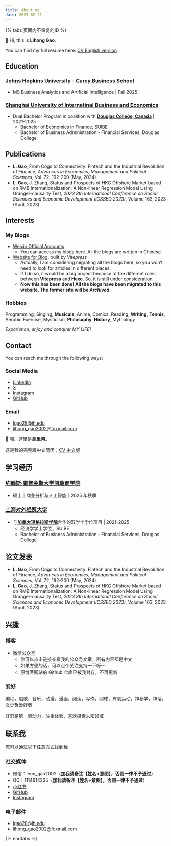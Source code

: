 ```yaml
---
title: About me
date: 2025-02-21
---
```


{% tabs 页面内不重复的ID %}
 
<!-- tab English -->
 
👋 ​Hi, this is **Lihong Gao**.

You can find my full resume here: [CV English version](../files/英文简历_GaoLihong-0615.pdf)

## Education
### [Johns Hopkins University - Carey Business School](https://carey.jhu.edu/)
  - MS Business Analytics and Artificial Intelligence | Fall 2025

### [Shanghai University of Internatinal Business and Economics](https://www.suibe.edu.cn/)
- Dual Bachelor Program in coalition with **[Douglas College, Canada](https://www.douglascollege.ca/)** | 2021-2025
  - Bachelor of Economics in Finance, SUIBE
  - Bachelor of Business Administration - Financial Services, Douglas College 


## Publications
- **L. Gao**, From Cogs to Connectivity: Fintech and the Industrial Revolution of Finance, *Advances in Economics*, *Management and Political Sciences*, Vol. 72, 192-200 (May, 2024) 
- **L. Gao**, J. Zhang, Status and Prospects of HKG Offshore Market based on RMB Internationalization: A Non-linear Regression Model Using Granger-causality Test, *2023 8th International Conference on Social Sciences and Economic Development (ICSSED 2023)*, Volume 163, 2023 (April, 2023) 


## Interests
### My Blogs
- [Weixin Official Accounts](https://mp.weixin.qq.com/mp/homepage?__biz=MzkxNjMxODc3Nw==&hid=1&sn=29646593c02cb16fe5b7f61b9180fb49&scene=18#wechat_redirect) 
  - You can access my blogs here. All the blogs are written in Chinese.
- [Website for Blog](https://epiphany-leon.github.io/MyBlog/), built by *Vitepress* 
  - Actually, I am considering migrating all the blogs here, so you won’t need to look for articles in different places.
  - If I do so, it would be a big project because of the different rules between **Vitepress** and **Hexo**. So, it is still under consideration.
  - **Now this has been done! All the blogs have been migrated to this website. The former site will be *Archived*.**
### Hobbies
Programming, Singing, **Musicals**, Anime, Comics, Reading, **Writing**, **Tennis**, Aerobic Exercise, Mysticism, **Philosophy**, **History**, Mythology

*Experience, enjoy and conquer MY LIFE!*


## Contact
You can reach me through the following ways:
### Social Media
- [LinkedIn](http://linkedin.com/in/lihong-gao-4a726436a)
- [X](https://x.com/golhng6)
- [Instagram](https://www.instagram.com/lihgao888/)
- [GitHub](https://github.com/Epiphany-Leon)
### Email
- lgao28@jh.edu
- lihong_gao2002@foxmail.com
 
<!-- endtab -->

<!-- tab 中文 -->
 
👋 嗨，这里是**高里鸿**。

这是我的完整版中文简历：[CV 中文版](../files/中文简历_高里鸿-0721.pdf)

## 学习经历
### [约翰斯·霍普金斯大学凯瑞商学院](https://carey.jhu.edu/)
  - 硕士｜商业分析与人工智能｜2025 年秋季
### [上海对外经贸大学](https://www.suibe.edu.cn/)
 - 与[**加拿大道格拉斯学院**](https：//www.douglascollege.ca/)合作的双学士学位项目 | 2021-2025
   - 经济学学士学位，SUIBE
   - Bachelor of Business Administration - Financial Services, Douglas College 


## 论文发表
- **L. Gao**, From Cogs to Connectivity: Fintech and the Industrial Revolution of Finance, *Advances in Economics*, *Management and Political Sciences*, Vol. 72, 192-200 (May, 2024) 
- **L. Gao**, J. Zhang, Status and Prospects of HKG Offshore Market based on RMB Internationalization: A Non-linear Regression Model Using Granger-causality Test, *2023 8th International Conference on Social Sciences and Economic Development (ICSSED 2023)*, Volume 163, 2023 (April, 2023) 


## 兴趣
### 博客
-  [微信公众号](https://mp.weixin.qq.com/mp/homepage?__biz=MzkxNjMxODc3Nw==&hid=1&sn=29646593c02cb16fe5b7f61b9180fb49&scene=18#wechat_redirect) 
   - 你可以点击链接查看我的公众号文章，所有内容都是中文
   - 如果方便的话，可以点个关注支持一下呀～
   - 原博客网站的 Github 仓库已被我封存，不再更新
### 爱好
编程，唱歌，音乐，动漫，漫画，阅读，写作，网球，有氧运动，神秘学，神话，文史哲爱好者

好奇是第一驱动力，注重体验，喜欢探索未知领域


## 联系我
您可以通过以下任意方式找到我
### 社交媒体
- 微信：leon_gao2002（**加我请备注【姓名+意图】，否则一律不予通过**）
- QQ：1114614335（**加我请备注【姓名+意图】，否则一律不予通过**）
- [小红书](https://www.xiaohongshu.com/user/profile/62ce6b2b00000000020004ef)
- [GitHub](https://github.com/Epiphany-Leon)
- [Instagram](https://www.instagram.com/lihgao888/)
### 电子邮件
- lgao28@jh.edu
- lihong_gao2002@foxmail.com
 
<!-- endtab -->
 
{% endtabs %}
